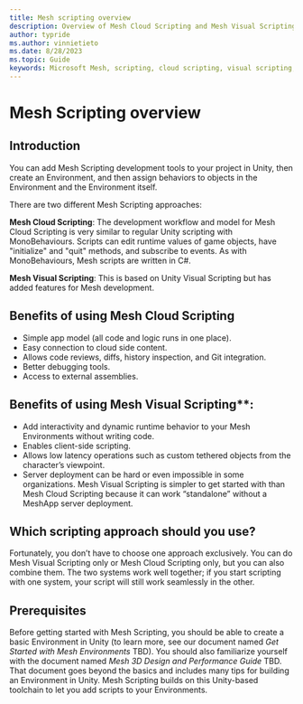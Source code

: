 ```yaml
---
title: Mesh scripting overview
description: Overview of Mesh Cloud Scripting and Mesh Visual Scripting.
author: typride
ms.author: vinnietieto
ms.date: 8/28/2023
ms.topic: Guide
keywords: Microsoft Mesh, scripting, cloud scripting, visual scripting, coding
---
```


# Mesh Scripting overview

## Introduction

You can add Mesh Scripting development tools to your project in Unity, then create an Environment, and then assign behaviors to objects in the Environment and the Environment itself. 

There are two different Mesh Scripting approaches:

**Mesh Cloud Scripting**: The development workflow and model for Mesh Cloud Scripting is very similar to regular Unity scripting with MonoBehaviours. Scripts can edit runtime values of game objects, have "initialize" and "quit" methods, and subscribe to events. As with MonoBehaviours, Mesh scripts are written in C#.

**Mesh Visual Scripting**: This is based on Unity Visual Scripting but has added features for Mesh development.

## Benefits of using Mesh Cloud Scripting

- Simple app model (all code and logic runs in one place).
- Easy connection to cloud side content.
- Allows code reviews, diffs, history inspection, and Git integration.
- Better debugging tools.
- Access to external assemblies.

## Benefits of using Mesh Visual Scripting**:

- Add interactivity and dynamic runtime behavior to your Mesh Environments without writing code.
- Enables client-side scripting.
- Allows low latency operations such as custom tethered objects from the character’s viewpoint.
- Server deployment can be hard or even impossible in some organizations. Mesh Visual Scripting is simpler to get started with than Mesh Cloud Scripting because it can work “standalone” without a MeshApp server deployment.

## Which scripting approach should you use?

Fortunately, you don’t have to choose one approach exclusively. You can do Mesh Visual Scripting only or Mesh Cloud Scripting only, but you can also combine them. The two systems work well together; if you start scripting with one system, your script will still work seamlessly in the other.


## Prerequisites

Before getting started with Mesh Scripting, you should be able to create a basic Environment in Unity (to learn more, see our document named *Get Started with Mesh Environments* TBD). You should also familiarize yourself with the document named *Mesh 3D Design and Performance Guide* TBD. That document goes beyond the basics and includes many tips for building an Environment in Unity. Mesh Scripting builds on this Unity-based toolchain to let you add scripts to your Environments.

